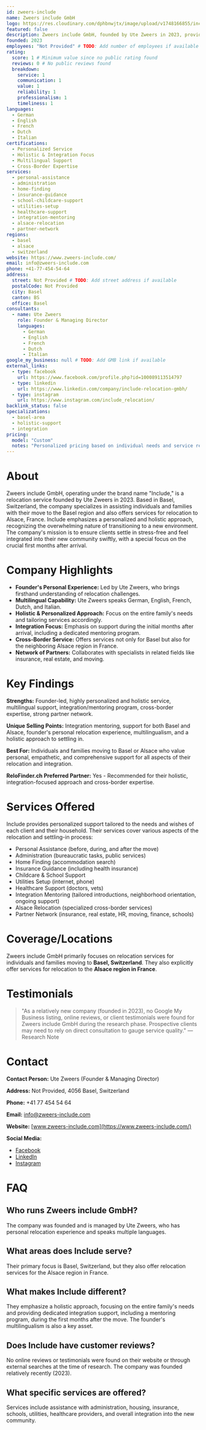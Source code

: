 ```yaml
---
id: zweers-include
name: Zweers include GmbH
logo: https://res.cloudinary.com/dphbnwjtx/image/upload/v1748166855/include_Logo_C5_edited_edited_libokm.webp
featured: false
description: Zweers include GmbH, founded by Ute Zweers in 2023, provides personalized relocation services for individuals and families moving to Basel, Switzerland, with a focus on holistic support and integration.
founded: 2023
employees: "Not Provided" # TODO: Add number of employees if available
rating:
  score: 1 # Minimum value since no public rating found
  reviews: 0 # No public reviews found
  breakdown:
    service: 1
    communication: 1
    value: 1
    reliability: 1
    professionalism: 1
    timeliness: 1
languages:
  - German
  - English
  - French
  - Dutch
  - Italian
certifications:
  - Personalized Service
  - Holistic & Integration Focus
  - Multilingual Support
  - Cross-Border Expertise
services:
  - personal-assistance
  - administration
  - home-finding
  - insurance-guidance
  - school-childcare-support
  - utilities-setup
  - healthcare-support
  - integration-mentoring
  - alsace-relocation
  - partner-network
regions:
  - basel
  - alsace
  - switzerland
website: https://www.zweers-include.com/
email: info@zweers-include.com
phone: +41-77-454-54-64
address:
  street: Not Provided # TODO: Add street address if available
  postalCode: Not Provided
  city: Basel
  canton: BS
  office: Basel
consultants:
  - name: Ute Zweers
    role: Founder & Managing Director
    languages:
      - German
      - English
      - French
      - Dutch
      - Italian
google_my_business: null # TODO: Add GMB link if available
external_links:
  - type: facebook
    url: https://www.facebook.com/profile.php?id=100089113514797
  - type: linkedin
    url: https://www.linkedin.com/company/include-relocation-gmbh/
  - type: instagram
    url: https://www.instagram.com/include_relocation/
backlink_status: false
specializations:
  - basel-area
  - holistic-support
  - integration
pricing:
  model: "Custom"
  notes: "Personalized pricing based on individual needs and service requirements"
---
```


# About
Zweers include GmbH, operating under the brand name "Include," is a relocation service founded by Ute Zweers in 2023. Based in Basel, Switzerland, the company specializes in assisting individuals and families with their move to the Basel region and also offers services for relocation to Alsace, France. Include emphasizes a personalized and holistic approach, recognizing the overwhelming nature of transitioning to a new environment. The company's mission is to ensure clients settle in stress-free and feel integrated into their new community swiftly, with a special focus on the crucial first months after arrival.

# Company Highlights
- **Founder's Personal Experience:** Led by Ute Zweers, who brings firsthand understanding of relocation challenges.
- **Multilingual Capability:** Ute Zweers speaks German, English, French, Dutch, and Italian.
- **Holistic & Personalized Approach:** Focus on the entire family's needs and tailoring services accordingly.
- **Integration Focus:** Emphasis on support during the initial months after arrival, including a dedicated mentoring program.
- **Cross-Border Service:** Offers services not only for Basel but also for the neighboring Alsace region in France.
- **Network of Partners:** Collaborates with specialists in related fields like insurance, real estate, and moving.

# Key Findings
**Strengths:** Founder-led, highly personalized and holistic service, multilingual support, integration/mentoring program, cross-border expertise, strong partner network.

**Unique Selling Points:** Integration mentoring, support for both Basel and Alsace, founder's personal relocation experience, multilingualism, and a holistic approach to settling in.

**Best For:** Individuals and families moving to Basel or Alsace who value personal, empathetic, and comprehensive support for all aspects of their relocation and integration.

**ReloFinder.ch Preferred Partner:** Yes - Recommended for their holistic, integration-focused approach and cross-border expertise.

# Services Offered
Include provides personalized support tailored to the needs and wishes of each client and their household. Their services cover various aspects of the relocation and settling-in process:

- Personal Assistance (before, during, and after the move)
- Administration (bureaucratic tasks, public services)
- Home Finding (accommodation search)
- Insurance Guidance (including health insurance)
- Childcare & School Support
- Utilities Setup (internet, phone)
- Healthcare Support (doctors, vets)
- Integration Mentoring (tailored introductions, neighborhood orientation, ongoing support)
- Alsace Relocation (specialized cross-border services)
- Partner Network (insurance, real estate, HR, moving, finance, schools)

# Coverage/Locations
Zweers include GmbH primarily focuses on relocation services for individuals and families moving to **Basel, Switzerland**. They also explicitly offer services for relocation to the **Alsace region in France**.

# Testimonials
> "As a relatively new company (founded in 2023), no Google My Business listing, online reviews, or client testimonials were found for Zweers include GmbH during the research phase. Prospective clients may need to rely on direct consultation to gauge service quality."
> — Research Note

# Contact
**Contact Person:** Ute Zweers (Founder & Managing Director)

**Address:** Not Provided, 4056 Basel, Switzerland

**Phone:** +41 77 454 54 64

**Email:** info@zweers-include.com

**Website:** [www.zweers-include.com](https://www.zweers-include.com/)

**Social Media:**
- [Facebook](https://www.facebook.com/profile.php?id=100089113514797)
- [LinkedIn](https://www.linkedin.com/company/include-relocation-gmbh/)
- [Instagram](https://www.instagram.com/include_relocation/)

# FAQ
## Who runs Zweers include GmbH?
The company was founded and is managed by Ute Zweers, who has personal relocation experience and speaks multiple languages.

## What areas does Include serve?
Their primary focus is Basel, Switzerland, but they also offer relocation services for the Alsace region in France.

## What makes Include different?
They emphasize a holistic approach, focusing on the entire family's needs and providing dedicated integration support, including a mentoring program, during the first months after the move. The founder's multilingualism is also a key asset.

## Does Include have customer reviews?
No online reviews or testimonials were found on their website or through external searches at the time of research. The company was founded relatively recently (2023).

## What specific services are offered?
Services include assistance with administration, housing, insurance, schools, utilities, healthcare providers, and overall integration into the new community. 